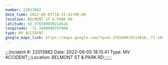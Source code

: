 ```yaml
---
number: 22013882
date_time: 2022-08-05T18:15:41+00:00
location: BELMONT ST & PARK RD
latitude: 42.376580039214616
longitude: -71.1600998747908
type: MV ACCIDENT
google_maps_link: https://maps.google.com/?q=42.376580039214616,-71.1600998747908
---
```


;;;Incident #: 22013882  Date: 2022-08-05 18:15:41   Type: MV ACCIDENT;;;Location: BELMONT ST & PARK RD;;;;;;
